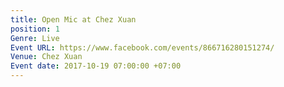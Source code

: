 ```yaml
---
title: Open Mic at Chez Xuan
position: 1
Genre: Live
Event URL: https://www.facebook.com/events/866716280151274/
Venue: Chez Xuan
Event date: 2017-10-19 07:00:00 +07:00
---
```


